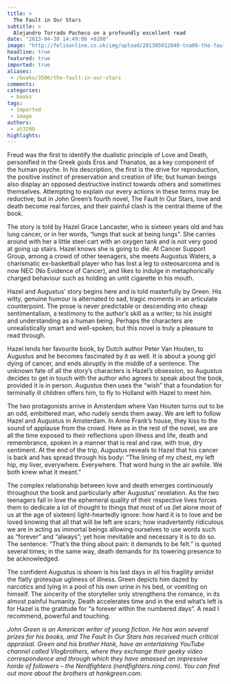 ```yaml
---
title: >
  The Fault in Our Stars
subtitle: >
  Alejandro Torrado Pacheco on a profoundly excellent read
date: "2013-04-30 14:49:06 +0100"
image: "http://felixonline.co.uk/img/upload/201305012040-tna08-the-fault-in-our-stars---john-green.jpg"
headline: true
featured: true
imported: true
aliases:
 - /books/3506/the-fault-in-our-stars
comments:
categories:
 - books
tags:
 - imported
 - image
authors:
 - at3209
highlights:
---
```


Freud was the first to identify the dualistic principle of Love and Death, personified in the Greek gods Eros and Thanatos, as a key component of the human psyche. In his description, the first is the drive for reproduction, the positive instinct of preservation and creation of life; but human beings also display an opposed destructive instinct towards others and sometimes themselves. Attempting to explain our every actions in these terms may be reductive; but in John Green’s fourth novel, The Fault In Our Stars, love and death become real forces, and their painful clash is the central theme of the book.

The story is told by Hazel Grace Lancaster, who is sixteen years old and has lung cancer, or in her words, “lungs that suck at being lungs”. She carries around with her a little steel cart with an oxygen tank and is not very good at going up stairs. Hazel knows she is going to die. At Cancer Support Group, among a crowd of other teenagers, she meets Augustus Waters, a charismatic ex-basketball player who has lost a leg to osteosarcoma and is now NEC (No Evidence of Cancer), and likes to indulge in metaphorically charged behaviour such as holding an unlit cigarette in his mouth.

Hazel and Augustus’ story begins here and is told masterfully by Green. His witty, genuine humour is alternated to sad, tragic moments in an articulate counterpoint. The prose is never predictable or descending into cheap sentimentalism, a testimony to the author’s skill as a writer; to his insight and understanding as a human being. Perhaps the characters are unrealistically smart and well-spoken; but this novel is truly a pleasure to read through.

Hazel lends her favourite book, by Dutch author Peter Van Houten, to Augustus and he becomes fascinated by it as well. It is about a young girl dying of cancer, and ends abruptly in the middle of a sentence. The unknown fate of all the story’s characters is Hazel’s obsession, so Augustus decides to get in touch with the author who agrees to speak about the book, provided it is in person. Augustus then uses the “wish” that a foundation for terminally ill children offers him, to fly to Holland with Hazel to meet him.

The two protagonists arrive in Amsterdam where Van Houten turns out to be an odd, embittered man, who rudely sends them away. We are left to follow Hazel and Augustus in Amsterdam. In Anne Frank’s house, they kiss to the sound of applause from the crowd. Here as in the rest of the novel, we are all the time exposed to their reflections upon illness and life, death and remembrance, spoken in a manner that is real and raw, with true, dry sentiment. At the end of the trip, Augustus reveals to Hazel that his cancer is back and has spread through his body: “The lining of my chest, my left hip, my liver, everywhere. Everywhere. That word hung in the air awhile. We both knew what it meant.”

The complex relationship between love and death emerges continuously throughout the book and particularly after Augustus’ revelation. As the two teenagers fall in love the ephemeral quality of their respective lives forces them to dedicate a lot of thought to things that most of us (let alone most of us at the age of sixteen) light-heartedly ignore: how hard it is to love and be loved knowing that all that will be left are scars; how inadvertently ridiculous we are in acting as immortal beings allowing ourselves to use words such as “forever” and “always”; yet how inevitable and necessary it is to do so. The sentence: “That’s the thing about pain: it demands to be felt.” is quoted several times; in the same way, death demands for its towering presence to be acknowledged.

The confident Augustus is shown is his last days in all his fragility amidst the flatly grotesque ugliness of illness. Green depicts him dazed by narcotics and lying in a pool of his own urine in his bed, or vomiting on himself. The sincerity of the storyteller only strengthens the romance, in its almost painful humanity. Death accelerates time and in the end what’s left is for Hazel is the gratitude for “a forever within the numbered days”. A read I recommend, powerful and touching.

_John Green is an American writer of young fiction. He has won several prizes for his books, and The Fault In Our Stars has received much critical appraisal. Green and his brother Hank, have an entertaining YouTube channel called Vlogbrothers, where they exchange their geeky video correspondence and through which they have amassed an impressive horde of followers – the Nerdfighters (nerdfighters.ning.com). You can find out more about the brothers at hankgreen.com._
